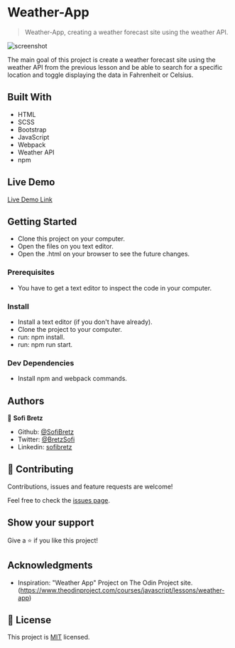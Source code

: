 # Weather-App

> Weather-App, creating a weather forecast site using the weather API.

![screenshot](https://i.imgur.com/6wIrIqP.png)

The main goal of this project is create a weather forecast site using the weather API from the previous lesson and be able to search for a specific location and toggle displaying the data in Fahrenheit or Celsius.

## Built With

- HTML
- SCSS
- Bootstrap
- JavaScript
- Webpack
- Weather API
- npm

## Live Demo

[Live Demo Link](https://sofibretz.github.io/Weather-App/)

## Getting Started

- Clone this project on your computer.
- Open the files on you text editor.
- Open the .html on your browser to see the future changes.

### Prerequisites

- You have to get a text editor to inspect the code in your computer.

### Install

- Install a text editor (if you don't have already).
- Clone the project to your computer.
- run: npm install.
- run: npm run start.

### Dev Dependencies

- Install npm and webpack commands.

## Authors

👤 **Sofi Bretz**

- Github: [@SofiBretz](https://github.com/SofiBretz)
- Twitter: [@BretzSofi](https://twitter.com/BretzSofi)
- Linkedin: [sofibretz](https://www.linkedin.com/in/sofibretz/)

## 🤝 Contributing

Contributions, issues and feature requests are welcome!

Feel free to check the [issues page](issues/).

## Show your support

Give a ⭐️ if you like this project!

## Acknowledgments

- Inspiration: "Weather App" Project on The Odin Project site.(https://www.theodinproject.com/courses/javascript/lessons/weather-app)

## 📝 License

This project is [MIT](lic.url) licensed.
